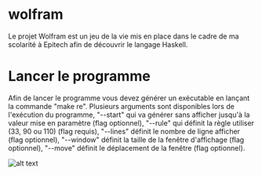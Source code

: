 # wolfram
Le projet Wolfram est un jeu de la vie mis en place dans le cadre de ma scolarité à Epitech afin de découvrir le langage Haskell.

# Lancer le programme
Afin de lancer le programme vous devez générer un exécutable en lançant la commande "make re". Plusieurs arguments sont disponibles lors de l'exécution du programme, "--start" qui va générer sans afficher jusqu'à la valeur mise en paramètre (flag optionnel), "--rule" qui définit la règle utiliser (33, 90 ou 110) (flag requis), "--lines" définit le nombre de ligne afficher (flag optionnel), "--window" définit la taille de la fenêtre d'affichage (flag optionnel), "--move" définit le déplacement de la fenêtre (flag optionnel).

![alt text](https://zupimages.net/up/22/28/p8gc.png)
